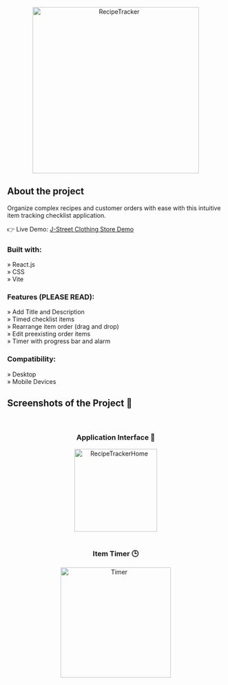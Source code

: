 <div align='center'>
<img width="386" alt="RecipeTracker" src="https://github.com/BoWen0225/RecipeTracker/assets/115364906/06a40bd6-aedf-405f-8432-db38c9b2905f">
</div>


<h2>About the project</h2>
<p>Organize complex recipes and customer orders with ease with this intuitive item tracking checklist application.  </p>

👉 Live Demo: <a href='https://frabjous-biscochitos-f7a959.netlify.app/'>J-Street Clothing Store Demo</a>

<h3>Built with:</h3>
» React.js <br>
» CSS <br>
» Vite

<h3>Features (PLEASE READ):</h3>

» Add Title and Description <br>
» Timed checklist items <br>
» Rearrange item order (drag and drop) <br>
» Edit preexisting order items <br>
» Timer with progress bar and alarm <br>

<h3>Compatibility:</h3>

» Desktop <br>
» Mobile Devices <br>



<h2>Screenshots of the Project 📸</h2>
<br>
<h3 align='center'>Application Interface 🏡</h3>
<div align='center'>
<img width="192" alt="RecipeTrackerHome" src="https://github.com/BoWen0225/RecipeTracker/assets/115364906/2f22b262-0a8a-481b-bdd4-52d555c2b2d9">


</div>

<br>

<h3 align='center'>Item Timer 🕒</h3>

<div align='center'>


<img width="256" alt="Timer" src="https://github.com/BoWen0225/RecipeTracker/assets/115364906/8b804099-dfd4-40af-a648-ccbc0e265f77">


<br>


